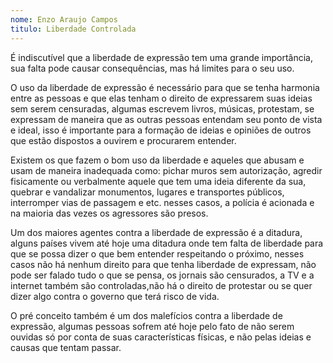 ```yaml
--- 
nome: Enzo Araujo Campos
titulo: Liberdade Controlada
--- 
```


É indiscutível que a liberdade de expressão tem uma grande importância, sua falta pode causar consequências, mas há limites para o seu uso.

O uso da liberdade de expressão é necessário para que se tenha harmonia entre as pessoas e que elas tenham o direito de expressarem suas ideias sem serem censuradas, algumas escrevem livros, músicas, protestam, se expressam de maneira que as outras pessoas entendam seu ponto de vista e ideal, isso é importante para a formação de ideias e opiniões de outros que estão dispostos a ouvirem e procurarem entender.

Existem os  que fazem o bom uso da liberdade e aqueles que abusam e usam de maneira inadequada como: pichar muros sem autorização, agredir fisicamente ou verbalmente aquele que tem uma ideia diferente da sua, quebrar e vandalizar monumentos, lugares e transportes públicos, interromper vias de passagem e etc. nesses casos, a polícia é acionada e na maioria das vezes os agressores são presos.

Um dos maiores agentes contra a liberdade de expressão é a ditadura, alguns países vivem até hoje uma ditadura  onde tem falta de liberdade para que se possa dizer o que bem entender respeitando o próximo, nesses casos não há nenhum direito para que tenha liberdade de expressam, não pode ser falado tudo o que  se pensa, os jornais são censurados, a TV e a internet também são controladas,não há o direito de protestar ou se quer dizer algo contra o governo que terá risco de vida.

O pré  conceito também é um dos malefícios contra a liberdade de expressão, algumas pessoas sofrem até hoje pelo fato de não serem ouvidas só por conta de suas características físicas, e não pelas ideias e causas que tentam passar.
